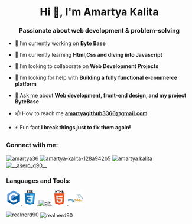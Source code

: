 <h1 align="center">Hi 👋, I'm Amartya Kalita</h1>
<h3 align="center">Passionate about web development & problem-solving</h3>

- 🔭 I’m currently working on **Byte Base**

- 🌱 I’m currently learning **Html,Css and diving into Javascript**

- 👯 I’m looking to collaborate on **Web Development Projects**

- 🤝 I’m looking for help with **Building a fully functional e-commerce platform**

- 💬 Ask me about **Web development, front-end design, and my project ByteBase**

- 📫 How to reach me **amartyagithub3366@gmail.com**

- ⚡ Fun fact **I break things just to fix them again!**

<h3 align="left">Connect with me:</h3>
<p align="left">
<a href="https://twitter.com/amartya36" target="blank"><img align="center" src="https://raw.githubusercontent.com/rahuldkjain/github-profile-readme-generator/master/src/images/icons/Social/twitter.svg" alt="amartya36" height="30" width="40" /></a>
<a href="https://linkedin.com/in/amartya-kalita-128a942b5" target="blank"><img align="center" src="https://raw.githubusercontent.com/rahuldkjain/github-profile-readme-generator/master/src/images/icons/Social/linked-in-alt.svg" alt="amartya-kalita-128a942b5" height="30" width="40" /></a>
<a href="https://fb.com/amartya kalita" target="blank"><img align="center" src="https://raw.githubusercontent.com/rahuldkjain/github-profile-readme-generator/master/src/images/icons/Social/facebook.svg" alt="amartya kalita" height="30" width="40" /></a>
<a href="https://instagram.com/__asero_q90__" target="blank"><img align="center" src="https://raw.githubusercontent.com/rahuldkjain/github-profile-readme-generator/master/src/images/icons/Social/instagram.svg" alt="__asero_q90__" height="30" width="40" /></a>
</p>

<h3 align="left">Languages and Tools:</h3>
<p align="left"> <a href="https://www.cprogramming.com/" target="_blank" rel="noreferrer"> <img src="https://raw.githubusercontent.com/devicons/devicon/master/icons/c/c-original.svg" alt="c" width="40" height="40"/> </a> <a href="https://www.w3schools.com/css/" target="_blank" rel="noreferrer"> <img src="https://raw.githubusercontent.com/devicons/devicon/master/icons/css3/css3-original-wordmark.svg" alt="css3" width="40" height="40"/> </a> <a href="https://git-scm.com/" target="_blank" rel="noreferrer"> <img src="https://www.vectorlogo.zone/logos/git-scm/git-scm-icon.svg" alt="git" width="40" height="40"/> </a> <a href="https://www.w3.org/html/" target="_blank" rel="noreferrer"> <img src="https://raw.githubusercontent.com/devicons/devicon/master/icons/html5/html5-original-wordmark.svg" alt="html5" width="40" height="40"/> </a> <a href="https://www.mysql.com/" target="_blank" rel="noreferrer"> <img src="https://raw.githubusercontent.com/devicons/devicon/master/icons/mysql/mysql-original-wordmark.svg" alt="mysql" width="40" height="40"/> </a> </p>

<p><img align="left" src="https://github-readme-stats.vercel.app/api/top-langs?username=realnerd90&show_icons=true&locale=en&layout=compact" alt="realnerd90" /></p>

<p>&nbsp;<img align="center" src="https://github-readme-stats.vercel.app/api?username=realnerd90&show_icons=true&locale=en" alt="realnerd90" /></p>


